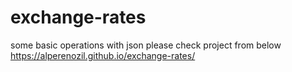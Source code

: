 # exchange-rates
some basic operations with json
please check project from below
https://alperenozil.github.io/exchange-rates/
